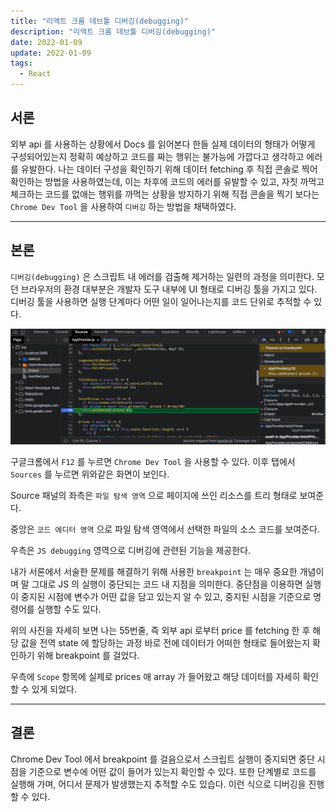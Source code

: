 ```yaml
---
title: "리액트 크롬 데브툴 디버깅(debugging)"
description: "리액트 크롬 데브툴 디버깅(debugging)"
date: 2022-01-09
update: 2022-01-09
tags:
  - React
---
```


## 서론

외부 api 를 사용하는 상황에서 Docs 를 읽어본다 한들 실제 데이터의 형태가 어떻게 구성되어있는지 정확히 예상하고 코드를 짜는 행위는 불가능에 가깝다고 생각하고 에러를 유발한다. 나는 데이터 구성을 확인하기 위해 데이터 fetching 후 직접 콘솔로 찍어 확인하는 방법을 사용하였는데, 이는 차후에 코드의 에러를 유발할 수 있고, 자칫 까먹고 체크하는 코드를 없애는 행위를 까먹는 상황을 방지하기 위해 직접 콘솔을 찍기 보다는 `Chrome Dev Tool` 을 사용하여 `디버깅` 하는 방법을 채택하였다.

---

## 본론

`디버깅(debugging)` 은 스크립트 내 에러를 검출해 제거하는 일련의 과정을 의미한다. 모던 브라우저의 환경 대부분은 개발자 도구 내부에 UI 형태로 디버깅 툴을 가지고 있다. 디버깅 툴을 사용하면 실행 단계마다 어떤 일이 일어나는지를 코드 단위로 추적할 수 있다.

![](2022-01-09-16-32-59.png)

구글크롬에서 `F12` 를 누르면 `Chrome Dev Tool` 을 사용할 수 있다. 이후 탭에서 `Sources` 를 누르면 위와같은 화면이 보인다. 

Source 패널의 좌측은 `파일 탐색 영역` 으로 페이지에 쓰인 리소스를 트리 형태로 보여준다.

중앙은 `코드 에디터 영역` 으로 파일 탐색 영역에서 선택한 파일의 소스 코드를 보여준다.

우측은 `JS debugging` 영역으로 디버깅에 관련된 기능을 제공한다.

내가 서론에서 서술한 문제를 해결하기 위해 사용한 `breakpoint` 는 매우 중요한 개념이며 말 그대로 JS 의 실행이 중단되는 코드 내 지점을 의미한다. 중단점을 이용하면 실행이 중지된 시점에 변수가 어떤 값을 담고 있는지 알 수 있고, 중지된 시점을 기준으로 명령어를 실행할 수도 있다.

 위의 사진을 자세히 보면 나는 55번줄, 즉 외부 api 로부터 price 를 fetching 한 후 해당 값을 전역 state 에 할당하는 과정 바로 전에 데이터가 어떠한 형태로 들어왔는지 확인하기 위해 breakpoint 를 걸었다.

 우측에 `Scope` 항목에 실제로 prices 애 array 가 들어왔고 해당 데이터를 자세히 확인할 수 있게 되었다. 


---

## 결론

Chrome Dev Tool 에서 breakpoint 를 걸음으로서 스크립트 실행이 중지되면 중단 시점을 기준으로 변수에 어떤 값이 들어가 있는지 확인할 수 있다. 또한 단계별로 코드를 실행해 가며, 어디서 문제가 발생했는지 추적할 수도 있습다. 이런 식으로 디버깅을 진행할 수 있다.
